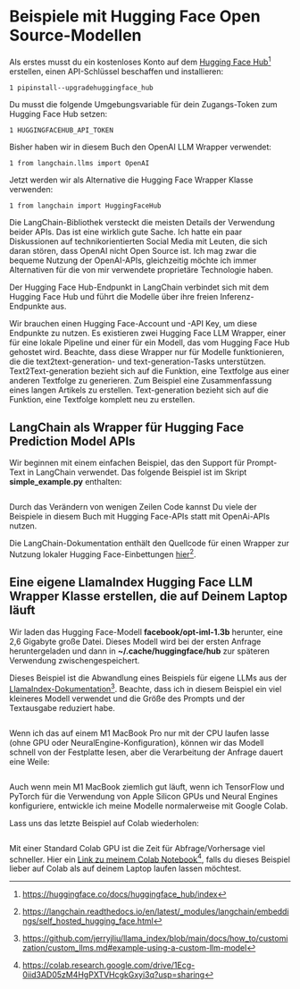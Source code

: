 # Beispiele mit Hugging Face Open Source-Modellen

Als erstes musst du ein kostenloses Konto auf dem [Hugging Face Hub](https://huggingface.co/docs/huggingface_hub/index)[^1] erstellen, einen API-Schlüssel beschaffen und installieren:

````
1 pipinstall--upgradehuggingface_hub
````

Du musst die folgende Umgebungsvariable für dein Zugangs-Token zum Hugging Face Hub setzen:

````
1 HUGGINGFACEHUB_API_TOKEN
````

Bisher haben wir in diesem Buch den OpenAI LLM Wrapper verwendet:

````
1 from langchain.llms import OpenAI
````

Jetzt werden wir als Alternative die Hugging Face Wrapper Klasse verwenden:

```
1 from langchain import HuggingFaceHub
```

Die LangChain-Bibliothek versteckt die meisten Details der Verwendung beider APIs. Das ist eine wirklich gute Sache. Ich hatte ein paar Diskussionen auf technikorientierten Social Media mit Leuten, die sich daran stören, dass OpenAI nicht Open Source ist. Ich mag zwar die bequeme Nutzung der OpenAI-APIs, gleichzeitig möchte ich immer Alternativen für die von mir verwendete proprietäre Technologie haben.

Der Hugging Face Hub-Endpunkt in LangChain verbindet sich mit dem Hugging Face Hub und führt die Modelle über ihre freien Inferenz-Endpunkte aus.

[^1]: https://huggingface.co/docs/huggingface_hub/index

Wir brauchen einen Hugging Face-Account und -API Key, um diese Endpunkte zu nutzen. Es existieren zwei Hugging Face LLM Wrapper, einer für eine lokale Pipeline und einer für ein Modell, das vom Hugging Face Hub gehostet wird. Beachte, dass diese Wrapper nur für Modelle funktionieren, die die text2text-generation- und text-generation-Tasks unterstützen. Text2Text-generation bezieht sich auf die Funktion, eine Textfolge aus einer anderen Textfolge zu generieren. Zum Beispiel eine Zusammenfassung eines langen Artikels zu erstellen. Text-generation bezieht sich auf die Funktion, eine Textfolge komplett neu zu erstellen.

## LangChain als Wrapper für Hugging Face Prediction Model APIs

Wir beginnen mit einem einfachen Beispiel, das den Support für Prompt-Text in LangChain verwendet. Das folgende Beispiel ist im Skript **simple_example.py** enthalten:

```

```

Durch das Verändern von wenigen Zeilen Code kannst Du viele der Beispiele in diesem Buch mit Hugging Face-APIs statt mit OpenAi-APIs nutzen.

Die LangChain-Dokumentation enthält den Quellcode für einen Wrapper zur Nutzung lokaler Hugging Face-Einbettungen [hier](https://langchain.readthedocs.io/en/latest/_modules/langchain/embeddings/self_hosted_hugging_face.html)[^2].

## Eine eigene LlamaIndex Hugging Face LLM Wrapper Klasse erstellen, die auf Deinem Laptop läuft

Wir laden das Hugging Face-Modell **facebook/opt-iml-1.3b** herunter, eine 2,6 Gigabyte große Datei. Dieses Modell wird bei der ersten Anfrage heruntergeladen und dann in **~/.cache/huggingface/hub** zur späteren Verwendung zwischengespeichert.

Dieses Beispiel ist die Abwandlung eines Beispiels für eigene LLMs aus der [LlamaIndex-Dokumentation](https://github.com/jerryjliu/llama_index/blob/main/docs/how_to/customization/custom_llms.md#example-using-a-custom-llm-model)[^3]. Beachte, dass ich in diesem Beispiel ein viel kleineres Modell verwendet und die Größe des Prompts und der Textausgabe reduziert habe.

[^2]: https://langchain.readthedocs.io/en/latest/_modules/langchain/embeddings/self_hosted_hugging_face.html
[^3]: https://github.com/jerryjliu/llama_index/blob/main/docs/how_to/customization/custom_llms.md#example-using-a-custom-llm-model

```

```

Wenn ich das auf einem M1 MacBook Pro nur mit der CPU laufen lasse (ohne GPU oder NeuralEngine-Konfiguration), können wir das Modell schnell von der Festplatte lesen, aber die Verarbeitung der Anfrage dauert eine Weile:

```

```

Auch wenn mein M1 MacBook ziemlich gut läuft, wenn ich TensorFlow und PyTorch für die Verwendung von Apple Silicon GPUs und Neural Engines konfiguriere, entwickle ich meine Modelle normalerweise mit Google Colab.

Lass uns das letzte Beispiel auf Colab wiederholen:


```

```

Mit einer Standard Colab GPU ist die Zeit für Abfrage/Vorhersage viel schneller. Hier ein [Link zu meinem Colab Notebook](https://colab.research.google.com/drive/1Ecg-0iid3AD05zM4HgPXTVHcgkGxyi3q?usp=sharing)[^4], falls du dieses Beispiel lieber auf Colab als auf deinem Laptop laufen lassen möchtest.

[^4]: https://colab.research.google.com/drive/1Ecg-0iid3AD05zM4HgPXTVHcgkGxyi3q?usp=sharing 
